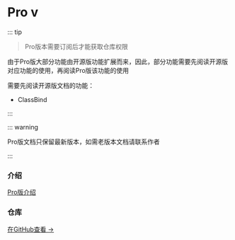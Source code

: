 # Pro v

::: tip

> Pro版本需要订阅后才能获取仓库权限

由于Pro版大部分功能由开源版功能扩展而来，因此，部分功能需要先阅读开源版对应功能的使用，再阅读Pro版该功能的使用

需要先阅读开源版文档的功能：

- ClassBind

:::



::: warning

Pro版文档只保留最新版本，如需老版本文档请联系作者

:::



### 介绍

[Pro版介绍](/z)



### 仓库

[在GitHub查看 →](https://github.com/JasonXuDeveloper/JEngine-Pro)



